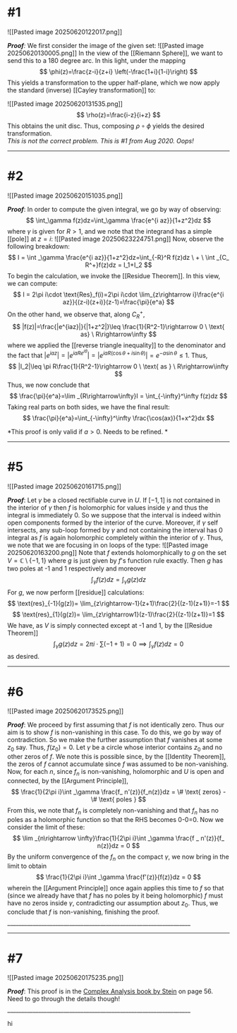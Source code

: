 # #1
![[Pasted image 20250620122017.png]]

***Proof**:* We first consider the image of the given set:
![[Pasted image 20250620130005.png]]
In the view of the [[Riemann Sphere]], we want to send this to a 180 degree arc. In this light, under the mapping
$$ \phi(z)=\frac{z-i}{z+i} \left(-\frac{1+i}{1-i}\right) $$
This yields a transformation to the upper half-plane, which we now apply the standard (inverse) [[Cayley transformation]] to: 

![[Pasted image 20250620131535.png]]
$$ \rho(z)=\frac{i-z}{i+z}
$$
This obtains the unit disc. Thus, composing $\rho \circ\phi$ yields the desired transformation.  
*This is not the correct problem. This is #1 from Aug 2020. Oops!*
$$\tag*{$\blacksquare$}$$
_________________________________________________________________ 

# #2
![[Pasted image 20250620151035.png]]

***Proof***: In order to compute the given integral, we go by way of observing:
$$
\int_\gamma f(z)dz=\int_\gamma \frac{e^{i az}}{1+z^2}dz
$$
where $\gamma$ is given for $R>1$, and we note that the integrand has a simple [[pole]] at $z=i$:
![[Pasted image 20250623224751.png]]
Now, observe the following breakdown:
$$
I = \int _\gamma \frac{e^{i az}}{1+z^2}dz=\int_{-R}^R f(z)dz \ + \ \int _{C_ R^+}f(z)dz = I_1+I_2
$$
To begin the calculation, we invoke the [[Residue Theorem]]. In this view, we can compute:
$$
I = 2\pi i\cdot \text{Res}_f(i)=2\pi i\cdot \lim_{z\rightarrow i}\frac{e^{i az}}{(z-i)(z+i)}(z-1)=\frac{\pi}{e^a}
$$
On the other hand, we observe that, along $C_R^+$,
$$
|f(z)|=\frac{|e^{iaz}|}{|1+z^2|}\leq \frac{1}{R^2-1}\rightarrow 0 \  \text{ as} \ R\rightarrow\infty
$$
where we applied the [[reverse triangle inequality]] to the denominator and the fact that $|e^{iaz}|=|e^{iaRe^{i\theta}}|=|e^{iaR(\cos{\theta}+i\sin{\theta})}|= e^{-a\sin{\theta}}\leq 1$. Thus,
$$
|I_2|\leq \pi R\frac{1}{R^2-1}\rightarrow 0 \ \text{ as } \ R\rightarrow\infty
$$
Thus, we now conclude that
$$
\frac{\pi}{e^a}=\lim _{R\rightarrow\infty}I = \int_{-\infty}^\infty f(z)dz
$$
Taking real parts on both sides, we have the final result:
$$
\frac{\pi}{e^a}=\int_{-\infty}^\infty \frac{\cos(ax)}{1+x^2}dx
$$

*This proof is only valid if $a>0$. Needs to be refined. *
$$\tag*{$\blacksquare$}$$ 
_________________________________________________________________ 
# #5 
![[Pasted image 20250620161715.png]]

***Proof***: Let $\gamma$ be a closed rectifiable curve in $U$. If $[-1,1]$ is not contained in the interior of $\gamma$ then $f$ is holomorphic for values inside $\gamma$ and thus the integral is immediately 0. So we suppose that the interval is indeed within open components formed by the interior of the curve. Moreover, if $\gamma$ self intersects, any sub-loop formed by $\gamma$ and not containing the interval has 0 integral as $f$ is again holomorphic completely within the interior of $\gamma$. Thus, we note that we are focusing in on loops of the type:
![[Pasted image 20250620163200.png]]
Note that $f$ extends holomorphically to $g$ on the set $V=\mathbb{C}\setminus \{-1,1\}$ where $g$ is just given by $f$'s function rule exactly. Then $g$ has two poles at -1 and 1 respectively and moreover 
$$
\int _\gamma f(z)dz = \int_\gamma g(z)dz
$$
For $g$, we now perform [[residue]] calculations:
$$
\text{res}_{-1}(g(z))= \lim_{z\rightarrow-1}(z+1)\frac{2}{(z-1)(z+1)}=-1
$$
$$
\text{res}_{1}(g(z))= \lim_{z\rightarrow1}(z-1)\frac{2}{(z-1)(z+1)}=1
$$
We have, as $V$ is simply connected except at -1 and 1, by the [[Residue Theorem]]
$$
\int _\gamma g(z)dz = 2\pi i\cdot \sum (-1+1)=0 \implies \int_\gamma f(z) dz=0
$$
as desired. $$\tag *{$\blacksquare$}$$
_________________________________________________________________

# #6 
![[Pasted image 20250620173525.png]]

***Proof***: We proceed by first assuming that $f$ is not identically zero. Thus our aim is to show $f$ is non-vanishing in this case. To do this, we go by way of contradiction. So we make the further assumption that $f$ vanishes at some $z_0$ say. Thus, $f(z_0)=0$. Let $\gamma$ be a circle whose interior contains $z_0$ and no other zeros of $f$. We note this is possible since, by the [[Identity Theorem]], the zeros of $f$ cannot accumulate since $f$ was assumed to be non-vanishing. Now, for each $n$, since $f_n$ is non-vanishing, holomorphic and $U$ is open and connected, by the [[Argument Principle]],
$$
\frac{1}{2\pi i}\int _\gamma \frac{f_ n'(z)}{f_n(z)}dz = \# \text{ zeros} - \# \text{ poles }
$$
From this, we note that $f_n$ is completely non-vanishing and that $f_n$ has no poles as a holomorphic function so that the RHS becomes 0-0=0. Now we consider the limit of these: 
$$
\lim _{n\rightarrow \infty}\frac{1}{2\pi i}\int _\gamma \frac{f _ n'(z)}{f_ n(z)}dz = 0
$$
By the uniform convergence of the $f_n$ on the compact $\gamma$, we now bring in the limit to obtain
$$
\frac{1}{2\pi i}\int _\gamma \frac{f'(z)}{f(z)}dz = 0
$$
wherein the [[Argument Principle]] once again applies this time to $f$ so that (since we already have that $f$ has no poles by it being holomorphic) $f$ must have no zeros inside $\gamma$, contradicting our assumption about $z_0$. Thus, we conclude that $f$ is non-vanishing, finishing the proof. $$\tag*{$\blacksquare$}$$ _________________________________________________________________ 
_________________________________________________________________ 

# #7
![[Pasted image 20250620175235.png]]

***Proof***: This proof is in the [Complex Analysis book by Stein](https://www.fing.edu.uy/~cerminar/Complex_Analysis.pdf) on page 56. Need to go through the details though!
$$\tag*{$\blacksquare$}$$ _________________________________________________________________ 

hi